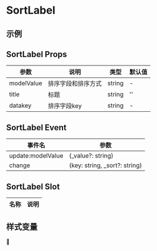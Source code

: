 # SortLabel

## 示例

<!--codes start-->
<!--codes end-->

## SortLabel Props

<!--props start-->

| 参数 | 说明 | 类型 | 默认值 |
| --- | ----- | --- | --- |
| modelValue | 排序字段和排序方式 | string | - |
| title | 标题 | string |  '' |
| datakey | 排序字段key | string | - |

<!--props end-->

## SortLabel Event

<!--event start-->

| 事件名 | 参数 |
| --- | --- |
| update:modelValue | (_value?: string)  |
| change | (key: string, _sort?: string)  |

<!--event end-->

## SortLabel Slot

<!--slot start-->

| 名称 | 说明 |
| --- | --- |


<!--slot end-->

## 样式变量

<!--cssVar start-->

:see_no_evil:

<!--cssVar end-->

